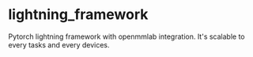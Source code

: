 # lightning_framework
Pytorch lightning framework with openmmlab integration. It's scalable to every tasks and every devices.
